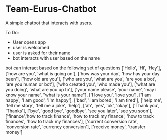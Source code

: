 # Team-Eurus-Chatbot
A simple chatbot that interacts with users.

To Do:
- User opens app
- user is welcomed
- user is asked for their name
- bot interacts with user based on the name

bot can interact based on the following set of questions
['Hello', 'Hi', 'Hey'],
['how are you', 'what is going on'],
['how was your day', 'how has your day been'],
['how old are you'],
['who are you', 'what are you', 'are you a bot', 'are you human or bot'],
['who created you', 'who made you'],
['what are you doing', 'what are you up to'],
['your name please', 'your name', 'may i know your name', "what is your name"],
['I love you', 'love you'],
['I am happy', 'I am good', 'i\'m happy'],
['bad', 'i am bored', 'i am tired'],
['help me', 'tell me story', 'tell me a joke', 'help'],
['ah', 'yes', 'ok', 'okay'],
['Thank you', 'Thanks'],
['bye', 'good bye', 'goodbye', 'see you later', 'see you soon'],
['finance','how to track finance', 'how to track my finance', 'how to track finances', 'how to track my finances'],
['current conversion rate', 'conversion rate', 'currency conversion'],
['receive money', 'transfer money']